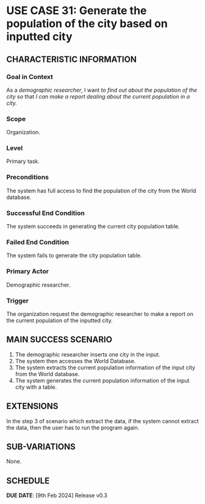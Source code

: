 # USE CASE 31: Generate the population of the city based on inputted city

## CHARACTERISTIC INFORMATION

### Goal in Context

As a *demographic researcher*, I want *to find out about the population of the city* so that *I can make a report dealing about the current population in a city.*

### Scope

Organization.

### Level

Primary task.

### Preconditions

The system has full access to find the population of the city from the World database.

### Successful End Condition

The system succeeds in generating the current city population table.

### Failed End Condition

The system fails to generate the city population table.

### Primary Actor

Demographic researcher.

### Trigger

The organization request the demographic researcher to make a report on the current population of the inputted city.

## MAIN SUCCESS SCENARIO

1. The demographic researcher inserts one city in the input. 
2. The system then accesses the World Database. 
3. The system extracts the current population information of the input city from the World database. 
4. The system generates the current population information of the input city with a table.

## EXTENSIONS

In the step 3 of scenario which extract the data, if the system cannot extract the data, then the user has to run the program again.

## SUB-VARIATIONS

None.

## SCHEDULE

**DUE DATE**: [9th Feb 2024] Release v0.3 
